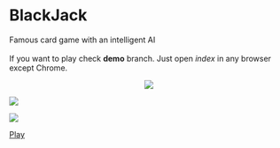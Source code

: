 
 BlackJack <br /> 
====
Famous card game with an intelligent AI <br /><br />
  If you want to play check <b>demo</b> branch. Just open <i>index</i> in any browser except Chrome. 
 
<p align="center">
<img src="https://user-images.githubusercontent.com/23034890/34436521-94fcdbf6-eca7-11e7-959d-3f96e763a931.jpg"> <br />

<img src="https://user-images.githubusercontent.com/23034890/34436524-a2204aac-eca7-11e7-94ff-b0a666515dcc.jpg"> <br />

<img src="https://user-images.githubusercontent.com/23034890/34436528-b0a08c2c-eca7-11e7-9506-3b8938dfe82a.jpg"> <br />
</p> 

[Play](https://dnikolaiev.github.io/BlackJack)
